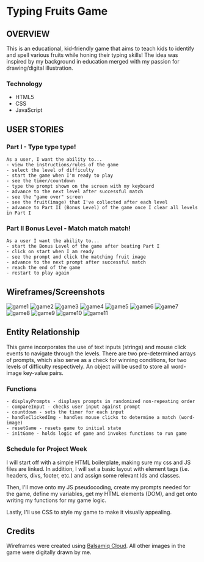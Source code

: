 # Typing Fruits Game

## OVERVIEW

This is an educational, kid-friendly game that aims to teach kids to identify and spell various fruits while honing their typing skills! 
The idea was inspired by my background in education merged with my passion for drawing/digital illustration. 

### Technology
- HTML5
- CSS
- JavaScript


## USER STORIES

### Part I - Type type type!
```
As a user, I want the ability to...
- view the instructions/rules of the game
- select the level of difficulty
- start the game when I'm ready to play
- see the timer/countdown
- type the prompt shown on the screen with my keyboard
- advance to the next level after successful match
- see the "game over" screen
- see the fruit(image) that I've collected after each level
- advance to Part II (Bonus Level) of the game once I clear all levels in Part I
```

### Part II Bonus Level - Match match match!
```
As a user I want the ability to...
- start the Bonus Level of the game after beating Part I
- click on start when I am ready
- see the prompt and click the matching fruit image 
- advance to the next prompt after successful match
- reach the end of the game
- restart to play again
```

## Wireframes/Screenshots

![game1](https://share.balsamiq.com/c/5a5pXxqzkzkqitd3J6eTag.png)
![game2](https://share.balsamiq.com/c/erDWEdv5DckfHeAJjBCRTy.png)
![game3](https://share.balsamiq.com/c/5nUPW57UoTfPC1LdjtiuVm.png)
![game4](https://share.balsamiq.com/c/gzZesSHA1TAeKkRmckNwbG.png)
![game5](https://share.balsamiq.com/c/trqy7ALhj8axFHPT5AKFYv.png)
![game6](https://share.balsamiq.com/c/6oojEn9bHx3nctVyMXhGYM.png)
![game7](https://share.balsamiq.com/c/wiGAKKEZAv2DRTw9eDapj9.png)
![game8](https://share.balsamiq.com/c/r4uwdqGxjAKKHirRvj1hsw.png)
![game9](https://share.balsamiq.com/c/77UJUVyNzkhcfUhairARah.png)
![game10](https://share.balsamiq.com/c/afneW1LJ9zu9jQ4eWW74Xj.png)
![game11](https://share.balsamiq.com/c/p9Kn9ynqcdXduDqE5mUSBa.png)
  

## Entity Relationship

This game incorporates the use of text inputs (strings) and mouse click events to navigate through the levels. There are two pre-determined arrays of prompts, which also serve as a check for winning conditions, for two levels of difficulty respectively. An object will be used to store all word-image key-value pairs.

### Functions
```
- displayPrompts - displays prompts in randomized non-repeating order
- compareInput - checks user input against prompt
- countdown - sets the timer for each input
- handleClickedImg - handles mouse clicks to determine a match (word-image)
- resetGame - resets game to initial state
- initGame - holds logic of game and invokes functions to run game
```

### Schedule for Project Week
I will start off with a simple HTML boilerplate, making sure my css and JS files are linked. In addition, I will set a basic layout with element tags (i.e. headers, divs, footer, etc.) and assign some relevant Ids and classes. 

Then, I'll move onto my JS pseudocoding, create my prompts needed for the game, define my variables, get my HTML elements (DOM), and get onto writing my functions for my game logic. 

Lastly, I'll use CSS to style my game to make it visually appealing.

## Credits
Wireframes were created using [Balsamiq Cloud](https://balsamiq.com/wireframes/cloud/).
All other images in the game were digitally drawn by me. 